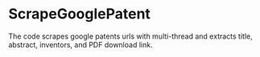# ScrapeGooglePatent
The code scrapes google patents urls with multi-thread and extracts title, abstract, inventors, and PDF download link.
